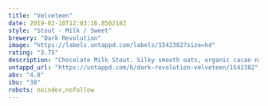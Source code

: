 ```yaml
---
title: "Velveteen"
date: 2019-02-10T12:03:16.858218Z
style: "Stout - Milk / Sweet"
brewery: "Dark Revolution"
image: "https://labels.untappd.com/labels/1542382?size=hd"
rating: "3.75"
description: "Chocolate Milk Stout. Silky smooth oats, organic cacao nibs and lactose sugar come together to generate a deliciously drinkable milk stout.  "
untappd_url: "https://untappd.com/b/dark-revolution-velveteen/1542382"
abv: "4.8"
ibu: "38"
robots: noindex,nofollow
---
```

